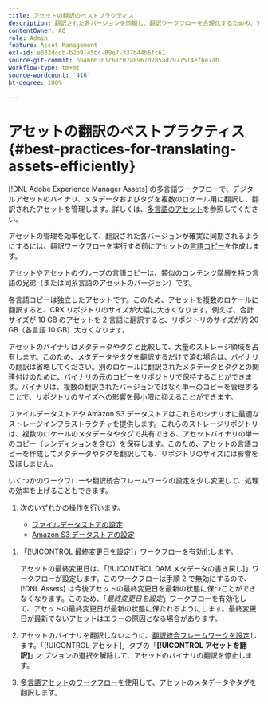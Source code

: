 ```yaml
---
title: アセットの翻訳のベストプラクティス
description: 翻訳された各バージョンを同期し、翻訳ワークフローを合理化するための、アセットの効率的な管理に関するベストプラクティス。
contentOwner: AG
role: Admin
feature: Asset Management
exl-id: e632dcdb-b2b9-45bc-89e7-337b44b6fc61
source-git-commit: bb46b0301c61c07a8967d285ad7977514efbe7ab
workflow-type: tm+mt
source-wordcount: '416'
ht-degree: 100%

---
```


# アセットの翻訳のベストプラクティス {#best-practices-for-translating-assets-efficiently}

[!DNL Adobe Experience Manager Assets] の多言語ワークフローで、デジタルアセットのバイナリ、メタデータおよびタグを複数のロケール用に翻訳し、翻訳されたアセットを管理します。詳しくは、[多言語のアセット](multilingual-assets.md)を参照してください。

アセットの管理を効率化して、翻訳された各バージョンが確実に同期されるようにするには、翻訳ワークフローを実行する前にアセットの[言語コピー](preparing-assets-for-translation.md)を作成します。

アセットやアセットのグループの言語コピーは、類似のコンテンツ階層を持つ言語の兄弟（または同系言語のアセットのバージョン）です。

各言語コピーは独立したアセットです。このため、アセットを複数のロケールに翻訳すると、CRX リポジトリのサイズが大幅に大きくなります。例えば、合計サイズが 10 GB のアセットを 2 言語に翻訳すると、リポジトリのサイズが約 20 GB（各言語 10 GB）大きくなります。

アセットのバイナリはメタデータやタグと比較して、大量のストレージ領域を占有します。このため、メタデータやタグを翻訳するだけで済む場合は、バイナリの翻訳は省略してください。別のロケールに翻訳されたメタデータとタグとの関連付けのために、バイナリの元のコピーをリポジトリで保持することができます。バイナリは、複数の翻訳されたバージョンではなく単一のコピーを管理することで、リポジトリのサイズへの影響を最小限に抑えることができます。

ファイルデータストアや Amazon S3 データストアはこれらのシナリオに最適なストレージインフラストラクチャを提供します。これらのストレージリポジトリは、複数のロケールのメタデータやタグで共有できる、アセットバイナリの単一のコピー（レンディションを含む）を保存します。このため、アセットの言語コピーを作成してメタデータやタグを翻訳しても、リポジトリのサイズには影響を及ぼしません。

いくつかのワークフローや翻訳統合フレームワークの設定を少し変更して、処理の効率を上げることもできます。

1. 次のいずれかの操作を行います。

   * [ファイルデータストアの設定](/help/sites-deploying/data-store-config.md)
   * [Amazon S3 データストアの設定](/help/sites-deploying/data-store-config.md)

<!--
1. Disable the [DAM MetaData Write-back](/help/sites-administering/workflow-offloader.md#disable-offloading) workflow.

   As the name suggests, the [!UICONTROL DAM Metadata Writeback] workflow rewrites the metadata to the binary file. Because the metadata changes after translation, writing it back to the binary file generates a different binary for a language copy.

   >[!NOTE]
   >
   >Disabling the [!UICONTROL DAM MetaData Writeback] workflow turns off XMP metadata write-back on asset binaries. Consequently, future metadata changes are no longer be saved within the assets. Evaluate the consequences before disabling this workflow.
-->

1. 「[!UICONTROL 最終変更日を設定]」ワークフローを有効化します。

   アセットの最終変更日は、「[!UICONTROL DAM メタデータの書き戻し]」ワークフローが設定します。このワークフローは手順 2 で無効にするので、[!DNL Assets] は今後アセットの最終変更日を最新の状態に保つことができなくなります。このため、「*最終変更日を設定*」ワークフローを有効化して、アセットの最終変更日が最新の状態に保たれるようにします。最終変更日が最新でないアセットはエラーの原因となる場合があります。

1. アセットのバイナリを翻訳しないように、[翻訳統合フレームワークを設定](/help/sites-administering/tc-tic.md)します。「[!UICONTROL アセット]」タブの「**[!UICONTROL アセットを翻訳]**」オプションの選択を解除して、アセットのバイナリの翻訳を停止します。
1. [多言語アセットのワークフロー](multilingual-assets.md)を使用して、アセットのメタデータやタグを翻訳します。

